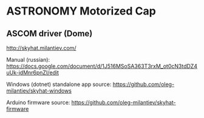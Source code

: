 # ASTRONOMY Motorized Cap

## ASCOM driver (Dome)

http://skyhat.milantiev.com/

Manual (russian): https://docs.google.com/document/d/1J516MSoSA363T3rxM_ot0cN3tdDZ4uUk-jdMnr6pnZI/edit

Windows (dotnet) standalone app source: https://github.com/oleg-milantiev/skyhat-windows

Arduino firmware source: https://github.com/oleg-milantiev/skyhat-firmware
